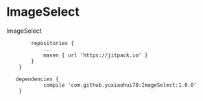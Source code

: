 # ImageSelect
ImageSelect
```allprojects {
		repositories {
			...
			maven { url 'https://jitpack.io' }
		}
	}
	
   dependencies {
	        compile 'com.github.yuxiaohui78:ImageSelect:1.0.0'
	}
```
